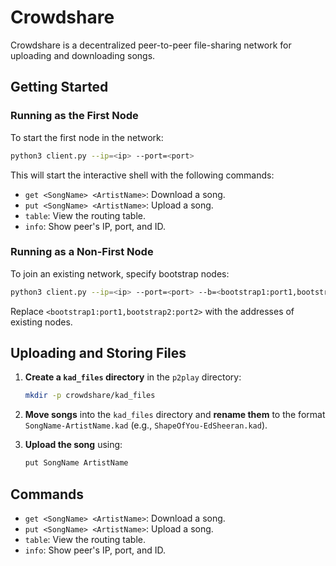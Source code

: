 # Crowdshare

Crowdshare is a decentralized peer-to-peer file-sharing network for uploading and downloading songs.

## Getting Started

### Running as the First Node

To start the first node in the network:

```bash
python3 client.py --ip=<ip> --port=<port>
```

This will start the interactive shell with the following commands:

- `get <SongName> <ArtistName>`: Download a song.
- `put <SongName> <ArtistName>`: Upload a song.
- `table`: View the routing table.
- `info`: Show peer's IP, port, and ID.

### Running as a Non-First Node

To join an existing network, specify bootstrap nodes:

```bash
python3 client.py --ip=<ip> --port=<port> --b=<bootstrap1:port1,bootstrap2:port2>
```

Replace `<bootstrap1:port1,bootstrap2:port2>` with the addresses of existing nodes.

## Uploading and Storing Files

1. **Create a `kad_files` directory** in the `p2play` directory:

   ```bash
   mkdir -p crowdshare/kad_files
   ```

2. **Move songs** into the `kad_files` directory and **rename them** to the format `SongName-ArtistName.kad` (e.g., `ShapeOfYou-EdSheeran.kad`).

3. **Upload the song** using:

   ```bash
   put SongName ArtistName
   ```

## Commands

- `get <SongName> <ArtistName>`: Download a song.
- `put <SongName> <ArtistName>`: Upload a song.
- `table`: View the routing table.
- `info`: Show peer's IP, port, and ID.


